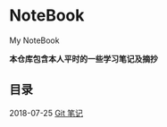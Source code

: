 # NoteBook
My NoteBook

**本仓库包含本人平时的一些学习笔记及摘抄**

## 目录

2018-07-25
  [Git 笔记](https://github.com/ChanMenglin/NoteBook/blob/master/2018-07-25%20Git/Git%20笔记.md)
